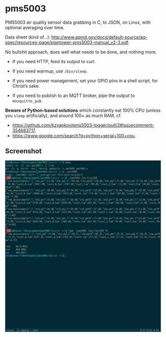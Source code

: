 # pms5003

PMS5003 air quality sensor data grabbing in C, to JSON, on Linux, with optional averaging over time.

Data sheet (kind of…): http://www.aqmd.gov/docs/default-source/aq-spec/resources-page/plantower-pms5003-manual_v2-3.pdf.

No bullshit approach, does well what needs to be done, and nothing more.

* If you need HTTP, feed its output to curl.

* If you need warmup, use `/bin/sleep`.

* If you need power management, set your GPIO pins in a shell script, for Christ’s sake.

* If you need to publish to an MQTT broker, pipe the output to `mosquitto_pub`.

**Beware of Python-based solutions** which constantly eat 100% CPU (unless you `sleep` artificially), and around 100× as much RAM, cf.

* https://github.com/kzyapkov/pms5003-logger/pull/2#issuecomment-354683717,
* https://www.google.com/search?q=python+serial+100+cpu.

## Screenshot

![](screenshot.png)
